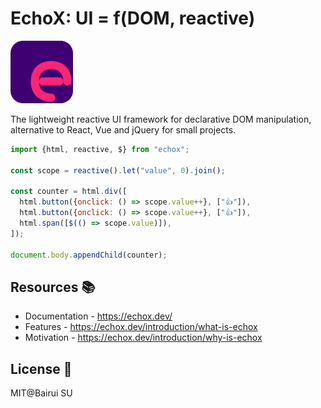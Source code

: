 # EchoX: UI = f(DOM, reactive)

<img src="./docs/public/logo.svg" width="100"/>

The lightweight reactive UI framework for declarative DOM manipulation, alternative to React, Vue and jQuery for small projects.

```js
import {html, reactive, $} from "echox";

const scope = reactive().let("value", 0).join();

const counter = html.div([
  html.button({onclick: () => scope.value++}, ["👍"]),
  html.button({onclick: () => scope.value++}, ["👍"]),
  html.span([$(() => scope.value)]),
]);

document.body.appendChild(counter);
```

## Resources 📚

- Documentation - https://echox.dev/
- Features - https://echox.dev/introduction/what-is-echox
- Motivation - https://echox.dev/introduction/why-is-echox

## License 📄

MIT@Bairui SU
